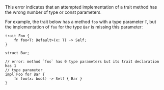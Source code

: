 This error indicates that an attempted implementation of a trait method
has the wrong number of type or const parameters.

For example, the trait below has a method `foo` with a type parameter `T`,
but the implementation of `foo` for the type `Bar` is missing this parameter:

```compile_fail,E0049
trait Foo {
    fn foo<T: Default>(x: T) -> Self;
}

struct Bar;

// error: method `foo` has 0 type parameters but its trait declaration has 1
// type parameter
impl Foo for Bar {
    fn foo(x: bool) -> Self { Bar }
}
```
